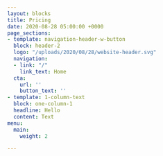 ```yaml
---
layout: blocks
title: Pricing
date: 2020-08-28 05:00:00 +0000
page_sections:
- template: navigation-header-w-button
  block: header-2
  logo: "/uploads/2020/08/28/website-header.svg"
  navigation:
  - link: "/"
    link_text: Home
  cta:
    url: ''
    button_text: ''
- template: 1-column-text
  block: one-column-1
  headline: Hello
  content: Text
menu:
  main:
    weight: 2

---
```

